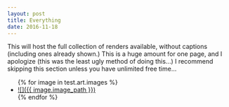 ```yaml
---
layout: post
title: Everything
date: 2016-11-18
---
```

This will host the full collection of renders available, without captions (including ones already shown.) This is a huge amount for one page, and I apologize (this was the least ugly method of doing this...) I recommend skipping this section unless you have unlimited free time...

<ul>
  {% for image in test.art.images %}
  <li>
    <a href="{{ image.image_path }}" target="_blank">![]({{ image.image_path }})</a>
  </li>
  {% endfor %}
</ul>
